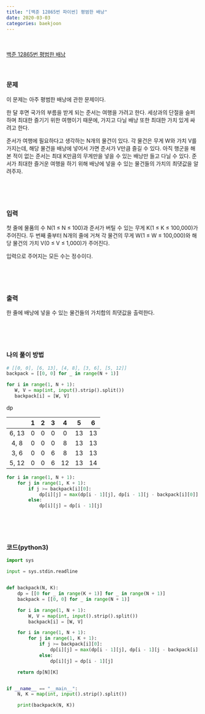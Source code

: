 ```yaml
---
title: "[백준 12865번 파이썬] 평범한 배낭"
date: 2020-03-03
categories: baekjoon
---
```


<br><br>
[백준 12865번 평범한 배낭](https://www.acmicpc.net/problem/12865)
<br><br><br>

### 문제<br>

이 문제는 아주 평범한 배낭에 관한 문제이다.

한 달 후면 국가의 부름을 받게 되는 준서는 여행을 가려고 한다. 세상과의 단절을 슬퍼하며 최대한 즐기기 위한 여행이기 때문에, 가지고 다닐 배낭 또한 최대한 가치 있게 싸려고 한다.

준서가 여행에 필요하다고 생각하는 N개의 물건이 있다. 각 물건은 무게 W와 가치 V를 가지는데, 해당 물건을 배낭에 넣어서 가면 준서가 V만큼 즐길 수 있다. 아직 행군을 해본 적이 없는 준서는 최대 K만큼의 무게만을 넣을 수 있는 배낭만 들고 다닐 수 있다. 준서가 최대한 즐거운 여행을 하기 위해 배낭에 넣을 수 있는 물건들의 가치의 최댓값을 알려주자.

<br><br><br>

### 입력<br>

첫 줄에 물품의 수 N(1 ≤ N ≤ 100)과 준서가 버틸 수 있는 무게 K(1 ≤ K ≤ 100,000)가 주어진다. 두 번째 줄부터 N개의 줄에 거쳐 각 물건의 무게 W(1 ≤ W ≤ 100,000)와 해당 물건의 가치 V(0 ≤ V ≤ 1,000)가 주어진다.

입력으로 주어지는 모든 수는 정수이다.

<br><br><br>

### 출력<br>

한 줄에 배낭에 넣을 수 있는 물건들의 가치합의 최댓값을 출력한다.

<br><br><br>

### 나의 풀이 방법<br>

```python
# [[0, 0], [6, 13], [4, 8], [3, 6], [5, 12]]
backpack = [[0, 0] for _ in range(N + 1)]

for i in range(1, N + 1):
   W, V = map(int, input().strip().split())
   backpack[i] = [W, V]
```



dp

|       |  1   |  2   |  3   |  4   |  5   |  6   |
| :---: | :--: | :--: | :--: | :--: | :--: | :--: |
| 6, 13 |  0   |  0   |  0   |  0   |  13  |  13  |
| 4, 8  |  0   |  0   |  0   |  8   |  13  |  13  |
| 3, 6  |  0   |  0   |  6   |  8   |  13  |  13  |
| 5, 12 |  0   |  0   |  6   |  12  |  13  |  14  |



```python
for i in range(1, N + 1):
    for j in range(1, K + 1):
        if j >= backpack[i][0]:
            dp[i][j] = max(dp[i - 1][j], dp[i - 1][j - backpack[i][0]] + backpack[i][1])
        else:
            dp[i][j] = dp[i - 1][j]
```



<br><br><br>


### 코드(python3)
```python
import sys

input = sys.stdin.readline


def backpack(N, K):
    dp = [[0 for _ in range(K + 1)] for _ in range(N + 1)]
    backpack = [[0, 0] for _ in range(N + 1)]

    for i in range(1, N + 1):
        W, V = map(int, input().strip().split())
        backpack[i] = [W, V]

    for i in range(1, N + 1):
        for j in range(1, K + 1):
            if j >= backpack[i][0]:
                dp[i][j] = max(dp[i - 1][j], dp[i - 1][j - backpack[i][0]] + backpack[i][1])
            else:
                dp[i][j] = dp[i - 1][j]

    return dp[N][K]


if __name__ == "__main__":
    N, K = map(int, input().strip().split())

    print(backpack(N, K))
```
